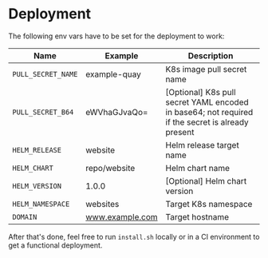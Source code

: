 # Deployment

The following env vars have to be set for the deployment to work:

|Name|Example|Description|
|---|---|---|
|`PULL_SECRET_NAME`|example-quay|K8s image pull secret name|
|`PULL_SECRET_B64`|eWVhaGJvaQo=|[Optional] K8s pull secret YAML encoded in base64; not required if the secret is already present|
|`HELM_RELEASE`|website|Helm release target name|
|`HELM_CHART`|repo/website|Helm chart name|
|`HELM_VERSION`|1.0.0|[Optional] Helm chart version|
|`HELM_NAMESPACE`|websites|Target K8s namespace|
|`DOMAIN`|www.example.com|Target hostname|

After that's done, feel free to run `install.sh` locally or in a CI environment to get a functional deployment.
